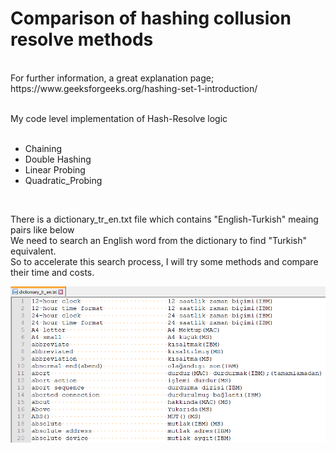# Comparison of hashing collusion resolve methods
<br>
For further information, a great explanation page;<br>
https://www.geeksforgeeks.org/hashing-set-1-introduction/
<br><br>

My code level implementation of Hash-Resolve logic<br><br>
- Chaining<br>
- Double Hashing<br>
- Linear Probing<br>
- Quadratic_Probing<br>
<br>

There is a dictionary_tr_en.txt file which contains "English-Turkish" meaing pairs like below<br>
We need to search an English word from the dictionary to find "Turkish" equivalent.<br>
So to accelerate this search process, I will try some methods and compare their time and costs.<br>

![alt text](https://raw.githubusercontent.com/gungorahmet/hashing-collusion-methods-comparison/master/documents/readme_dictionary.png)
